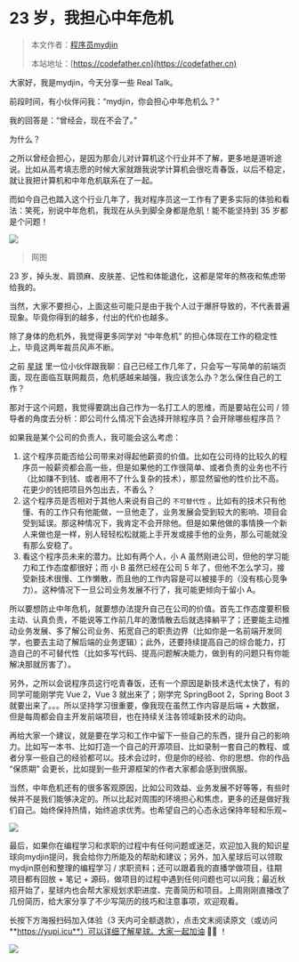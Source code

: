 # 23 岁，我担心中年危机

> 本文作者：[程序员mydjin](https://yuyuanweb.feishu.cn/wiki/Abldw5WkjidySxkKxU2cQdAtnah)
>
> 本站地址：[https://codefather.cn](https://codefather.cn)

大家好，我是mydjin，今天分享一些 Real Talk。

前段时间，有小伙伴问我：“mydjin，你会担心中年危机么？”

我的回答是：“曾经会，现在不会了。”

为什么？

之所以曾经会担心，是因为那会儿对计算机这个行业并不了解，更多地是道听途说。比如从高考填志愿的时候大家就跟我说学计算机会很吃青春饭，以后不稳定，就让我把计算机和中年危机联系在了一起。

而如今自己也踏入这个行业几年了，我对程序员这一工作有了更多实际的体验和看法：笑死，别说中年危机，我现在从头到脚全身都是危肌！能不能坚持到 35 岁都是个问题！

![](https://pic.yupi.icu/5563/202311071328379.jpeg)

> 网图

23 岁，掉头发、肩颈麻、皮肤差、记性和体能退化，这都是常年的熬夜和焦虑带给我的。

当然，大家不要担心，上面这些可能只是由于我个人过于爆肝导致的，不代表普遍现象。毕竟你得到的越多，付出的代价也越多。

除了身体的危机外，我觉得更多同学对 “中年危机” 的担心体现在工作的稳定性上，毕竟这两年裁员风声不断。

之前 [星球](http://mp.weixin.qq.com/s?__biz=MzI1NDczNTAwMA==&mid=2247508640&idx=1&sn=b02fff3533f18b5d0bfbf714b127c140&chksm=e9c24557deb5cc41b1f2ecefdd23eb1370e261a47c23ad89b1d1428537fd1e8fe39762e707e1&scene=21#wechat_redirect) 里一位小伙伴跟我聊：自己已经工作几年了，只会写一写简单的前端页面，现在面临互联网裁员，危机感越来越强，我应该怎么办？怎么保住自己的工作？

那对于这个问题，我觉得要跳出自己作为一名打工人的思维，而是要站在公司 / 领导者的角度去分析：即公司什么情况下会选择开除程序员？会开除哪些程序员？

如果我是某个公司的负责人，我可能会这么考虑：

1. 这个程序员能否给公司带来对得起他薪资的价值。比如在公司待的比较久的程序员一般薪资都会高一些，但是如果他的工作很简单、或者负责的业务也不行（比如赚不到钱、或者用不了什么复杂的技术），那显然留他的性价比不高。花更少的钱把项目外包出去，不香么？
2. 这个程序员是否相对于其他人来说有自己的 `不可替代性` 。比如有的技术只有他懂、有的工作只有他能做，一旦他走了，业务发展会受到较大的影响、项目会受到延误。那这种情况下，我肯定不会开除他。但是如果他做的事情换一个新人来做也是一样，别人轻轻松松就能上手开发或接手他的业务，那么可能就没有那么安稳了。
3. 看这个程序员未来的潜力。比如有两个人，小 A 虽然刚进公司，但他的学习能力和工作态度都很好；而 小 B 虽然已经在公司 5 年了，但他不怎么学习，接受新技术很慢、工作懒散，而且他的工作内容是可以被接手的（没有核心竞争力）。这种情况下一旦公司业务发展不行了，我可能更倾向于留小 A。

所以要想防止中年危机，就要想办法提升自己在公司的价值。首先工作态度要积极主动、认真负责，不能说等工作前几年的激情散去后就选择躺平了；还要能主动推动业务发展、多了解公司业务、拓宽自己的职责边界（比如你是一名前端开发同学，也要去主动了解后端的业务逻辑）；此外，还要持续提高自己的综合能力，打造自己的不可替代性（比如多写代码、提高问题解决能力，做到有的问题只有你能解决那就厉害了）。

另外，之所以会说程序员这行吃青春饭，还有一个原因是新技术迭代太快了，有的同学可能刚学完 Vue 2，Vue 3 就出来了；刚学完 SpringBoot 2，Spring Boot 3 就要出来了。。。所以坚持学习很重要，像我现在虽然工作内容是后端 + 大数据，但是每周都会自主开发前端项目，也在持续关注各领域新技术的动向。

再给大家一个建议，就是要在学习和工作中留下一些自己的东西，提升自己的影响力。比如写一本书、比如打造一个自己的开源项目、比如录制一套自己的教程、或者分享一些自己的经验都可以。技术会过时，但是你的经验、你的思想、你的作品 “保质期” 会更长，比如提到一些开源框架的作者大家都会感到很佩服。

当然，中年危机还有的很多客观原因，比如公司效益、业务发展不好等等，有些时候并不是我们能够决定的。所以比起对周围的环境担心和焦虑，更多的还是做好我们自己。始终保持热情，始终追求优秀。也希望自己的心态永远保持年轻和乐观~

![](https://pic.yupi.icu/5563/202311071328421.png)

最后，如果你在编程学习和求职的过程中有任何问题或迷茫，欢迎加入我的知识星球向mydjin提问，我会给你力所能及的帮助和建议；另外，加入星球后可以领取mydjin原创和整理的编程学习 / 求职资料；还可以跟着我的直播学做项目，往期项目都有回放 + 笔记 + 源码，做项目的过程中遇到任何问题也可以问我；最近秋招开始了，星球内也会帮大家规划求职进度、完善简历和项目。上周刚刚直播改了几份简历，给大家分享了不少写简历的技巧和注意事项，欢迎观看。

长按下方海报扫码加入体验（3 天内可全额退款），点击文末阅读原文（或访问 **https://yupi.icu**）可以详细了解星球。大家一起加油 💪🏻 ！

![](https://pic.yupi.icu/5563/202311071328656.png)